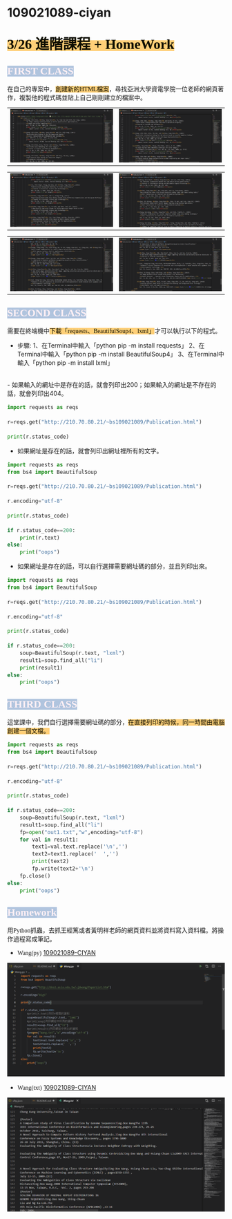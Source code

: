 # 109021089-ciyan

## <font color="#FF" style="background-color:#FFCF78"><font size=6 face="HYMyeongJo-Extra">3/26 進階課程 + HomeWork</font></font>

## <font color="#FFF0F5" style="background-color:#B0C4DE"><font size=5 face="HYMyeongJo-Extra">FIRST CLASS</font></font>

<font face="標楷體">在自己的專案中，<font color="#FF" style="background-color:#FFCF78">創建新的HTML檔案</font>，尋找亞洲大學資電學院一位老師的網頁著作，複製他的程式碼並貼上自己剛剛建立的檔案中。</font>

<table border="0" cellpadding="0" cellspacing="0" style="width: 100%;"><tbody><tr>
<td><img alt="" src="img/Publication1.png"></td>
<td><img alt="" src="img/Publication2.png"></td>
</tr></tbody></table>
<table border="0" cellpadding="0" cellspacing="0" style="width: 100%;"><tbody><tr>
<td><img alt="" src="img/Publication3.png"></td>
<td><img alt="" src="img/Publication4.png"></td>
</tr></tbody></table>
<table border="0" cellpadding="0" cellspacing="0" style="width: 100%;"><tbody><tr>
<td><img alt="" src="img/Publication5.png"></td>
<td><img alt="" src="img/Publication6.png"></td>
</tr></tbody></table>

## <font color="#FFF0F5" style="background-color:#B0C4DE"><font size=5 face="HYMyeongJo-Extra">SECOND CLASS</font></font>

<font face="標楷體">需要在終端機中<font color="#FF" style="background-color:#FFCF78">下載「requests、BeautifulSoup4、lxml」</font>才可以執行以下的程式。</font>

- 步驟:
  1、在Terminal中輸入「python pip -m install requests」 
  2、在Terminal中輸入「python pip -m install BeautifulSoup4」
  3、在Terminal中輸入「python pip -m install lxml」
<br>
- 如果輸入的網址中是存在的話，就會列印出200；如果輸入的網址是不存在的話，就會列印出404。

```Python
import requests as reqs

r=reqs.get("http://210.70.80.21/~bs109021089/Publication.html")

print(r.status_code)
```

- 如果網址是存在的話，就會列印出網址裡所有的文字。

```Python
import requests as reqs
from bs4 import BeautifulSoup

r=reqs.get("http://210.70.80.21/~bs109021089/Publication.html")

r.encoding="utf-8"

print(r.status_code)

if r.status_code==200:
    print(r.text)
else:
    print("oops")
```

- 如果網址是存在的話，可以自行選擇需要網址碼的部分，並且列印出來。

```Python
import requests as reqs
from bs4 import BeautifulSoup

r=reqs.get("http://210.70.80.21/~bs109021089/Publication.html")

r.encoding="utf-8"

print(r.status_code)

if r.status_code==200:
    soup=BeautifulSoup(r.text, "lxml")
    result1=soup.find_all("li")
    print(result1)
else:
    print("oops")
```

## <font color="#FFF0F5" style="background-color:#B0C4DE"><font size=5 face="HYMyeongJo-Extra">THIRD CLASS</font></font>

<font face="標楷體">這堂課中，我們自行選擇需要網址碼的部分，<font color="#FF" style="background-color:#FFCF78">在直接列印的時候，同一時間由電腦創建一個文檔。</font></font>

```Python
import requests as reqs
from bs4 import BeautifulSoup

r=reqs.get("http://210.70.80.21/~bs109021089/Publication.html")

r.encoding="utf-8"

print(r.status_code)

if r.status_code==200:
    soup=BeautifulSoup(r.text, "lxml")
    result1=soup.find_all("li")
    fp=open("out1.txt","w",encoding="utf-8")
    for val in result1:
        text1=val.text.replace('\n','')
        text2=text1.replace('  ','')
        print(text2)
        fp.write(text2+'\n')   
    fp.close()
else:
    print("oops")
```

## <font color="#FFF0F5" style="background-color:#B0C4DE"><font size=5 face="HYMyeongJo-Extra">Homework</font></font>

<font face="標楷體">用Python抓蟲，去抓王經篤或者黃明祥老師的網頁資料並將資料寫入資料檔。將操作過程寫成筆記。</font>

- <font face="標楷體">Wang(py)</font>
[109021089-CIYAN](Wang.py)

<img src="img/Wang1.png">

- <font face="標楷體">Wang(txt)</font>
[109021089-CIYAN](Wang.txt)

<img src="img/Wang2.png">